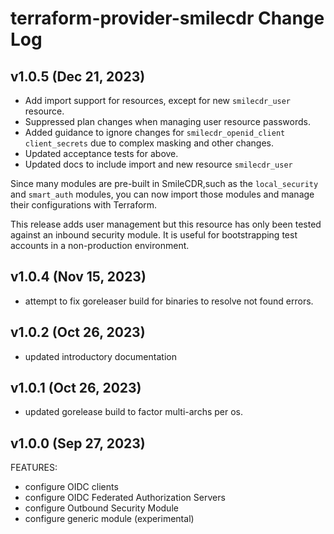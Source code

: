 # terraform-provider-smilecdr Change Log

## v1.0.5 (Dec 21, 2023)

- Add import support for resources, except for new ```smilecdr_user``` resource.
- Suppressed plan changes when managing user resource passwords.
- Added guidance to ignore changes for ```smilecdr_openid_client``` ```client_secrets``` due to complex masking and other changes.
- Updated acceptance tests for above.
- Updated docs to include import and new resource ```smilecdr_user```

Since many modules are pre-built in SmileCDR,such as the ```local_security``` and ```smart_auth``` modules, you can now import those modules and manage their configurations with
Terraform.

This release adds user management but this resource has only been tested against an inbound security module. It is useful for bootstrapping test accounts in a non-production environment.

## v1.0.4 (Nov 15, 2023)

- attempt to fix goreleaser build for binaries to resolve not found errors.

## v1.0.2 (Oct 26, 2023)

- updated introductory documentation

## v1.0.1 (Oct 26, 2023)

- updated gorelease build to factor multi-archs per os.

## v1.0.0 (Sep 27, 2023)

FEATURES:

- configure OIDC clients
- configure OIDC Federated Authorization Servers
- configure Outbound Security Module
- configure generic module (experimental)
